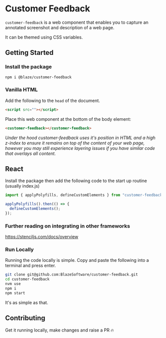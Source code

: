 # Customer Feedback

`customer-feedback` is a web component that enables you to capture an annotated screenshot and description of a web page.

It can be themed using CSS variables.
## Getting Started

### Install the package

```bash
npm i @blaze/customer-feedback
```

### Vanilla HTML

Add the following to the `head` of the document.

```html
<script src=""></script>
```

Place this web component at the bottom of the body element:

```html
<customer-feedback></customer-feedback>
```

_Under the hood customer-feedback uses it's position in HTML and a high z-index to ensure it remains on top of the content of your web page, however you may still experience layering issues if you have similar code that overlays all content._

## React

Install the package then add the following code to the start up routine (usually index.js)

```js
import { applyPolyfills, defineCustomElements } from "customer-feedback/loader";

applyPolyfills().then(() => {
  defineCustomElements();
});
```

### Further reading on integrating in other frameworks
https://stenciljs.com/docs/overview

### Run Locally

Running the code locally is simple. Copy and paste the following into a terminal and press enter.

```bash
git clone git@github.com:BlazeSoftware/customer-feedback.git
cd customer-feedback
nvm use
npm i
npm start
```

It's as simple as that.

## Contributing

Get it running locally, make changes and raise a PR 🔥
